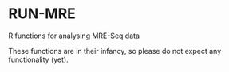 # RUN-MRE
R functions for analysing MRE-Seq data

These functions are in their infancy, so please do not expect any functionality (yet).


